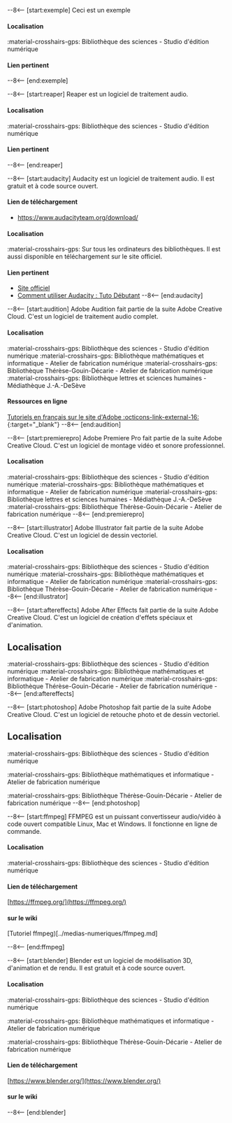 --8<-- [start:exemple]
Ceci est un exemple
#### Localisation
:material-crosshairs-gps: Bibliothèque des sciences - Studio d'édition numérique
#### Lien pertinent
--8<-- [end:exemple]

<!-- AUDIO -->
--8<-- [start:reaper]
Reaper est un logiciel de traitement audio.
#### Localisation
:material-crosshairs-gps: Bibliothèque des sciences - Studio d'édition numérique
#### Lien pertinent
--8<-- [end:reaper]

--8<-- [start:audacity]
Audacity est un logiciel de traitement audio. Il est gratuit et à code source ouvert.
#### Lien de téléchargement
- https://www.audacityteam.org/download/
#### Localisation
:material-crosshairs-gps: Sur tous les ordinateurs des bibliothèques. Il est aussi disponible en téléchargement sur le site officiel.
#### Lien pertinent
- [Site officiel](https://www.audacityteam.org/)
- [Comment utiliser Audacity : Tuto Débutant](https://www.youtube.com/watch?v=Ei6Hu1kZogI)
--8<-- [end:audacity]

--8<-- [start:audition]
Adobe Audition fait partie de la suite Adobe Creative Cloud. C'est un logiciel de traitement audio complet.
#### Localisation
:material-crosshairs-gps: Bibliothèque des sciences - Studio d'édition numérique
:material-crosshairs-gps: Bibliothèque mathématiques et informatique - Atelier de fabrication numérique
:material-crosshairs-gps: Bibliothèque Thérèse-Gouin-Décarie - Atelier de fabrication numérique
:material-crosshairs-gps: Bibliothèque lettres et sciences humaines - Médiathèque J.-A.-DeSève

#### Ressources en ligne
[Tutoriels en français sur le site d'Adobe :octicons-link-external-16:](https://helpx.adobe.com/ca_fr/audition/tutorials.html){:target="_blank"}
--8<-- [end:audition]

<!-- VIDEO -->

--8<-- [start:premierepro]
Adobe Premiere Pro fait partie de la suite Adobe Creative Cloud. C'est un logiciel de montage vidéo et sonore professionnel.
#### Localisation
:material-crosshairs-gps: Bibliothèque des sciences - Studio d'édition numérique
:material-crosshairs-gps: Bibliothèque mathématiques et informatique - Atelier de fabrication numérique
:material-crosshairs-gps: Bibliothèque lettres et sciences humaines - Médiathèque J.-A.-DeSève
:material-crosshairs-gps: Bibliothèque Thérèse-Gouin-Décarie - Atelier de fabrication numérique
--8<-- [end:premierepro]

--8<-- [start:illustrator]
Adobe Illustrator fait partie de la suite Adobe Creative Cloud. C'est un logiciel de dessin vectoriel.

#### Localisation
:material-crosshairs-gps: Bibliothèque des sciences - Studio d'édition numérique
:material-crosshairs-gps: Bibliothèque mathématiques et informatique - Atelier de fabrication numérique
:material-crosshairs-gps: Bibliothèque Thérèse-Gouin-Décarie - Atelier de fabrication numérique
--8<-- [end:illustrator]

--8<-- [start:aftereffects]
Adobe After Effects fait partie de la suite Adobe Creative Cloud. C'est un logiciel de création d'effets spéciaux et d'animation.
## Localisation
:material-crosshairs-gps: Bibliothèque des sciences - Studio d'édition numérique
:material-crosshairs-gps: Bibliothèque mathématiques et informatique - Atelier de fabrication numérique
:material-crosshairs-gps: Bibliothèque Thérèse-Gouin-Décarie - Atelier de fabrication numérique
--8<-- [end:aftereffects]

--8<-- [start:photoshop]
Adobe Photoshop fait partie de la suite Adobe Creative Cloud. C'est un logiciel de retouche photo et de dessin vectoriel.
## Localisation
:material-crosshairs-gps: Bibliothèque des sciences - Studio d'édition numérique

:material-crosshairs-gps: Bibliothèque mathématiques et informatique - Atelier de fabrication numérique

:material-crosshairs-gps: Bibliothèque Thérèse-Gouin-Décarie - Atelier de fabrication numérique
--8<-- [end:photoshop]

--8<-- [start:ffmpeg]
FFMPEG est un puissant convertisseur audio/vidéo à code ouvert compatible Linux, Mac et Windows. Il fonctionne en ligne de commande.

#### Localisation
:material-crosshairs-gps: Bibliothèque des sciences - Studio d'édition numérique

#### Lien de téléchargement
[https://ffmpeg.org/](https://ffmpeg.org/)

#### sur le wiki
[Tutoriel ffmpeg)[../medias-numeriques/ffmpeg.md]

--8<-- [end:ffmpeg]
<!-- 3D -->
--8<-- [start:blender]
Blender est un logiciel de modélisation 3D, d'animation et de rendu. Il est gratuit et à code source ouvert.

#### Localisation
:material-crosshairs-gps: Bibliothèque des sciences - Studio d'édition numérique

:material-crosshairs-gps: Bibliothèque mathématiques et informatique - Atelier de fabrication numérique

:material-crosshairs-gps: Bibliothèque Thérèse-Gouin-Décarie - Atelier de fabrication numérique

#### Lien de téléchargement
[https://www.blender.org/](https://www.blender.org/)

#### sur le wiki


--8<-- [end:blender]
<!-- Infographie -->

<!-- Visualisation -->

<!-- Animation 2D -->

<!-- Découpe numérique -->

<!-- Brodeuse numérique -->

<!-- Moteur de jeu -->